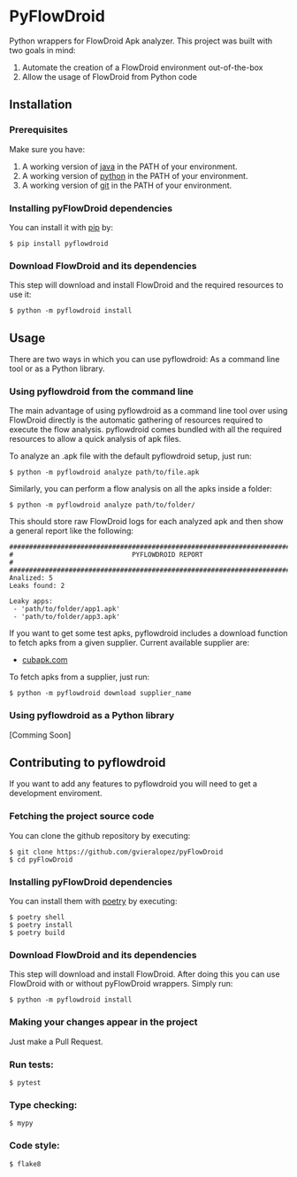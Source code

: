 # PyFlowDroid

Python wrappers for FlowDroid Apk analyzer. This project was built with two 
goals in mind:

1. Automate the creation of a FlowDroid environment out-of-the-box
2. Allow the usage of FlowDroid from Python code 

## Installation

### Prerequisites 

Make sure you have:

1. A working version of [java](https://www.java.com/en/download/help/download_options.html) 
   in the PATH of your environment.
2. A working version of [python](https://www.python.org/downloads/) in the PATH 
   of your environment.
3. A working version of [git](https://git-scm.com/downloads) in the PATH of your 
   environment.

### Installing pyFlowDroid dependencies

You can install it with [pip](https://pip.pypa.io/en/stable/installation/) by:

```
$ pip install pyflowdroid
```
### Download FlowDroid and its dependencies

This step will download and install FlowDroid and the required resources to use
it:

```
$ python -m pyflowdroid install
```

## Usage

There are two ways in which you can use pyflowdroid: As a command line tool
or as a Python library.

### Using pyflowdroid from the command line

The main advantage of using pyflowdroid as a command line tool over using
FlowDroid directly is the automatic gathering of resources required to 
execute the flow analysis. pyflowdroid comes bundled with all the required 
resources to allow a quick analysis of apk files.

To analyze an .apk file with the default pyflowdroid setup, just run:

```
$ python -m pyflowdroid analyze path/to/file.apk
```

Similarly, you can perform a flow analysis on all the apks inside a folder:

```
$ python -m pyflowdroid analyze path/to/folder/
```

This should store raw FlowDroid logs for each analyzed apk and then show a 
general report like the following:

```
################################################################################
#                              PYFLOWDROID REPORT                              #
################################################################################
Analized: 5
Leaks found: 2

Leaky apps:
 - 'path/to/folder/app1.apk'
 - 'path/to/folder/app3.apk'
```

If you want to get some test apks, pyflowdroid includes a download function
to fetch apks from a given supplier. Current available supplier are:

- [cubapk.com](https://cubapk.com/)

To fetch apks from a supplier, just run:

```
$ python -m pyflowdroid download supplier_name
```

### Using pyflowdroid as a Python library

[Comming Soon]

## Contributing to pyflowdroid

If you want to add any features to pyflowdroid you will need to get a 
development enviroment.

### Fetching the project source code

You can clone the github repository by executing:

```
$ git clone https://github.com/gvieralopez/pyFlowDroid
$ cd pyFlowDroid
```

### Installing pyFlowDroid dependencies

You can install them with [poetry](https://python-poetry.org/docs/#installation)
 by executing:

```
$ poetry shell
$ poetry install
$ poetry build
```
### Download FlowDroid and its dependencies

This step will download and install FlowDroid. After doing this you can use 
FlowDroid with or without pyFlowDroid wrappers.
Simply run:

```
$ python -m pyflowdroid install
```

### Making your changes appear in the project

Just make a Pull Request.

### Run tests:

```
$ pytest
```

### Type checking:

```
$ mypy
```

### Code style:

```
$ flake8
```